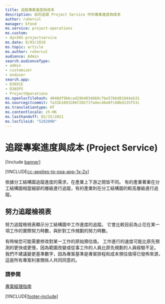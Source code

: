 ```yaml
---
title: 追蹤專案進度與成本
description: 如何追蹤 Project Service 中的專案進度與成本
author: ruhercul
manager: kfend
ms.service: project-operations
ms.custom:
- dyn365-projectservice
ms.date: 8/03/2018
ms.topic: article
ms.author: ruhercul
audience: Admin
search.audienceType:
- admin
- customizer
- enduser
search.app:
- D365CE
- D365PS
- ProjectOperations
ms.openlocfilehash: 4040df9b6cad29b4034660c7be57b6d81044eb31
ms.sourcegitcommit: fa32b1893286f20271fa4ec4be8fc68bd135f53c
ms.translationtype: HT
ms.contentlocale: zh-HK
ms.lasthandoff: 02/15/2021
ms.locfileid: "5282000"
---
```

# <a name="track-project-progress-and-cost-project-service"></a>追蹤專案進度與成本 (Project Service)

[!include [banner](../includes/psa-now-project-operations.md)]

[!INCLUDE[cc-applies-to-psa-app-1x-2x](../includes/cc-applies-to-psa-app-1x-2x.md)]

依據分工結構圖追蹤進度的需求，在產業上下游之間皆不同。 有的產業著重在分工結構圖相當細部的層級進行追蹤，有的產業則在分工結構圖的較高層級進行追蹤。  
  
## <a name="effort-tracking-view"></a>努力追蹤檢視表  
努力追蹤檢視表顯示分工結構圖中工作進度的追蹤。 它會比較目前為止花在某一項工作的實際努力時數，與針對工作規劃的努力時數。  
  
有時候您可能需要修改對某一工作的原始預估值。 工作進行的速度可能比原先預測的更快或更慢，因為範圍改變或從事工作的人員比原先規劃的人員經驗不足。 我們不建議變更基準數字，因為專案基準是專案排程和成本預估值得已發佈來源，這是所有專案利害關係人共同同意的。  
  
### <a name="see-also"></a>請參閱  
 [專案經理指南](../psa/project-manager-guide.md)


[!INCLUDE[footer-include](../includes/footer-banner.md)]